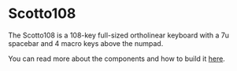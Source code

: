 # Scotto108

The Scotto108 is a 108-key full-sized ortholinear keyboard with a 7u spacebar and 4 macro keys above the numpad.

You can read more about the components and how to build it [here](https://scottokeebs.com/blogs/keyboards/scotto108-handwired-keyboard).

<!-- ![Scotto108](https://github.com/joe-scotto/scottokeebs/assets/8194147/3f172306-9089-40ce-93ef-c791886ddd4e) -->
